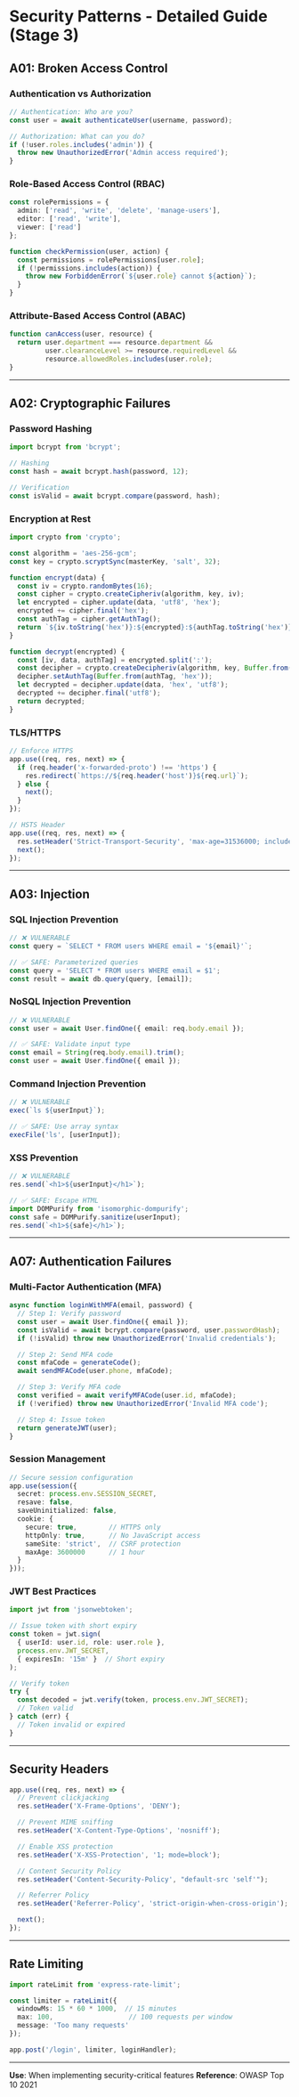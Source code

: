 # Security Patterns - Detailed Guide (Stage 3)

## A01: Broken Access Control

### Authentication vs Authorization
```typescript
// Authentication: Who are you?
const user = await authenticateUser(username, password);

// Authorization: What can you do?
if (!user.roles.includes('admin')) {
  throw new UnauthorizedError('Admin access required');
}
```

### Role-Based Access Control (RBAC)
```typescript
const rolePermissions = {
  admin: ['read', 'write', 'delete', 'manage-users'],
  editor: ['read', 'write'],
  viewer: ['read']
};

function checkPermission(user, action) {
  const permissions = rolePermissions[user.role];
  if (!permissions.includes(action)) {
    throw new ForbiddenError(`${user.role} cannot ${action}`);
  }
}
```

### Attribute-Based Access Control (ABAC)
```typescript
function canAccess(user, resource) {
  return user.department === resource.department &&
         user.clearanceLevel >= resource.requiredLevel &&
         resource.allowedRoles.includes(user.role);
}
```

---

## A02: Cryptographic Failures

### Password Hashing
```typescript
import bcrypt from 'bcrypt';

// Hashing
const hash = await bcrypt.hash(password, 12);

// Verification
const isValid = await bcrypt.compare(password, hash);
```

### Encryption at Rest
```typescript
import crypto from 'crypto';

const algorithm = 'aes-256-gcm';
const key = crypto.scryptSync(masterKey, 'salt', 32);

function encrypt(data) {
  const iv = crypto.randomBytes(16);
  const cipher = crypto.createCipheriv(algorithm, key, iv);
  let encrypted = cipher.update(data, 'utf8', 'hex');
  encrypted += cipher.final('hex');
  const authTag = cipher.getAuthTag();
  return `${iv.toString('hex')}:${encrypted}:${authTag.toString('hex')}`;
}

function decrypt(encrypted) {
  const [iv, data, authTag] = encrypted.split(':');
  const decipher = crypto.createDecipheriv(algorithm, key, Buffer.from(iv, 'hex'));
  decipher.setAuthTag(Buffer.from(authTag, 'hex'));
  let decrypted = decipher.update(data, 'hex', 'utf8');
  decrypted += decipher.final('utf8');
  return decrypted;
}
```

### TLS/HTTPS
```typescript
// Enforce HTTPS
app.use((req, res, next) => {
  if (req.header('x-forwarded-proto') !== 'https') {
    res.redirect(`https://${req.header('host')}${req.url}`);
  } else {
    next();
  }
});

// HSTS Header
app.use((req, res, next) => {
  res.setHeader('Strict-Transport-Security', 'max-age=31536000; includeSubDomains');
  next();
});
```

---

## A03: Injection

### SQL Injection Prevention
```typescript
// ❌ VULNERABLE
const query = `SELECT * FROM users WHERE email = '${email}'`;

// ✅ SAFE: Parameterized queries
const query = 'SELECT * FROM users WHERE email = $1';
const result = await db.query(query, [email]);
```

### NoSQL Injection Prevention
```typescript
// ❌ VULNERABLE
const user = await User.findOne({ email: req.body.email });

// ✅ SAFE: Validate input type
const email = String(req.body.email).trim();
const user = await User.findOne({ email });
```

### Command Injection Prevention
```typescript
// ❌ VULNERABLE
exec(`ls ${userInput}`);

// ✅ SAFE: Use array syntax
execFile('ls', [userInput]);
```

### XSS Prevention
```typescript
// ❌ VULNERABLE
res.send(`<h1>${userInput}</h1>`);

// ✅ SAFE: Escape HTML
import DOMPurify from 'isomorphic-dompurify';
const safe = DOMPurify.sanitize(userInput);
res.send(`<h1>${safe}</h1>`);
```

---

## A07: Authentication Failures

### Multi-Factor Authentication (MFA)
```typescript
async function loginWithMFA(email, password) {
  // Step 1: Verify password
  const user = await User.findOne({ email });
  const isValid = await bcrypt.compare(password, user.passwordHash);
  if (!isValid) throw new UnauthorizedError('Invalid credentials');

  // Step 2: Send MFA code
  const mfaCode = generateCode();
  await sendMFACode(user.phone, mfaCode);

  // Step 3: Verify MFA code
  const verified = await verifyMFACode(user.id, mfaCode);
  if (!verified) throw new UnauthorizedError('Invalid MFA code');

  // Step 4: Issue token
  return generateJWT(user);
}
```

### Session Management
```typescript
// Secure session configuration
app.use(session({
  secret: process.env.SESSION_SECRET,
  resave: false,
  saveUninitialized: false,
  cookie: {
    secure: true,        // HTTPS only
    httpOnly: true,      // No JavaScript access
    sameSite: 'strict',  // CSRF protection
    maxAge: 3600000      // 1 hour
  }
}));
```

### JWT Best Practices
```typescript
import jwt from 'jsonwebtoken';

// Issue token with short expiry
const token = jwt.sign(
  { userId: user.id, role: user.role },
  process.env.JWT_SECRET,
  { expiresIn: '15m' }  // Short expiry
);

// Verify token
try {
  const decoded = jwt.verify(token, process.env.JWT_SECRET);
  // Token valid
} catch (err) {
  // Token invalid or expired
}
```

---

## Security Headers

```typescript
app.use((req, res, next) => {
  // Prevent clickjacking
  res.setHeader('X-Frame-Options', 'DENY');

  // Prevent MIME sniffing
  res.setHeader('X-Content-Type-Options', 'nosniff');

  // Enable XSS protection
  res.setHeader('X-XSS-Protection', '1; mode=block');

  // Content Security Policy
  res.setHeader('Content-Security-Policy', "default-src 'self'");

  // Referrer Policy
  res.setHeader('Referrer-Policy', 'strict-origin-when-cross-origin');

  next();
});
```

---

## Rate Limiting

```typescript
import rateLimit from 'express-rate-limit';

const limiter = rateLimit({
  windowMs: 15 * 60 * 1000,  // 15 minutes
  max: 100,                   // 100 requests per window
  message: 'Too many requests'
});

app.post('/login', limiter, loginHandler);
```

---

**Use**: When implementing security-critical features
**Reference**: OWASP Top 10 2021

